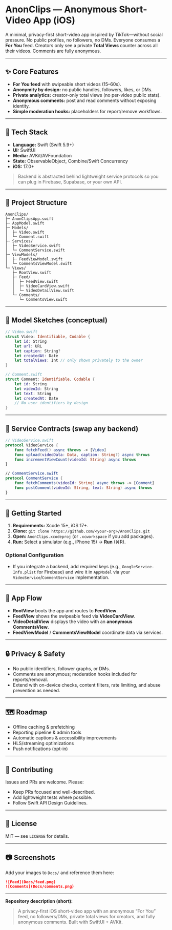 # AnonClips — Anonymous Short-Video App (iOS)

A minimal, privacy-first short-video app inspired by TikTok—without social pressure. No public profiles, no followers, no DMs. Everyone consumes a **For You** feed. Creators only see a private **Total Views** counter across all their videos. Comments are fully anonymous.

---

## ✨ Core Features

* **For You feed** with swipeable short videos (15–60s).
* **Anonymity by design:** no public handles, followers, likes, or DMs.
* **Private analytics:** creator-only total views (no per-video public stats).
* **Anonymous comments:** post and read comments without exposing identity.
* **Simple moderation hooks:** placeholders for report/remove workflows.

---

## 📱 Tech Stack

* **Language:** Swift (Swift 5.9+)
* **UI:** SwiftUI
* **Media:** AVKit/AVFoundation
* **State:** ObservableObject, Combine/Swift Concurrency
* **iOS:** 17.0+

> Backend is abstracted behind lightweight service protocols so you can plug in Firebase, Supabase, or your own API.

---

## 🧱 Project Structure

```
AnonClips/
├─ AnonClipsApp.swift
├─ AppModel.swift
├─ Models/
│  ├─ Video.swift
│  └─ Comment.swift
├─ Services/
│  ├─ VideoService.swift
│  └─ CommentService.swift
├─ ViewModels/
│  ├─ FeedViewModel.swift
│  └─ CommentsViewModel.swift
└─ Views/
   ├─ RootView.swift
   ├─ Feed/
   │  ├─ FeedView.swift
   │  ├─ VideoCardView.swift
   │  └─ VideoDetailView.swift
   └─ Comments/
      └─ CommentsView.swift
```

---

## 🧰 Model Sketches (conceptual)

```swift
// Video.swift
struct Video: Identifiable, Codable {
    let id: String
    let url: URL
    let caption: String?
    let createdAt: Date
    let totalViews: Int // only shown privately to the owner
}

// Comment.swift
struct Comment: Identifiable, Codable {
    let id: String
    let videoId: String
    let text: String
    let createdAt: Date
    // No user identifiers by design
}
```

---

## 🔌 Service Contracts (swap any backend)

```swift
// VideoService.swift
protocol VideoService {
    func fetchFeed() async throws -> [Video]
    func upload(videoData: Data, caption: String?) async throws
    func incrementViewCount(videoId: String) async throws
}

// CommentService.swift
protocol CommentService {
    func fetchComments(videoId: String) async throws -> [Comment]
    func postComment(videoId: String, text: String) async throws
}
```

---

## 🚀 Getting Started

1. **Requirements:** Xcode 15+, iOS 17+.
2. **Clone:** `git clone https://github.com/<your-org>/AnonClips.git`
3. **Open:** `AnonClips.xcodeproj` (or `.xcworkspace` if you add packages).
4. **Run:** Select a simulator (e.g., iPhone 15) → **Run** (⌘R).

### Optional Configuration

* If you integrate a backend, add required keys (e.g., `GoogleService-Info.plist` for Firebase) and wire it in `AppModel` via your `VideoService`/`CommentService` implementation.

---

## 🧭 App Flow

* **RootView** boots the app and routes to **FeedView**.
* **FeedView** shows the swipeable feed via **VideoCardView**.
* **VideoDetailView** displays the video with an **anonymous CommentsView**.
* **FeedViewModel** / **CommentsViewModel** coordinate data via services.

---

## 🔒 Privacy & Safety

* No public identifiers, follower graphs, or DMs.
* Comments are anonymous; moderation hooks included for reports/removal.
* Extend with on-device checks, content filters, rate limiting, and abuse prevention as needed.

---

## 🗺️ Roadmap

* Offline caching & prefetching
* Reporting pipeline & admin tools
* Automatic captions & accessibility improvements
* HLS/streaming optimizations
* Push notifications (opt-in)

---

## 🤝 Contributing

Issues and PRs are welcome. Please:

* Keep PRs focused and well-described.
* Add lightweight tests where possible.
* Follow Swift API Design Guidelines.

---

## 📄 License

MIT — see `LICENSE` for details.

---

## 📷 Screenshots

Add your images to `Docs/` and reference them here:

```md
![Feed](Docs/feed.png)
![Comments](Docs/comments.png)
```

---

**Repository description (short):**

> A privacy-first iOS short-video app with an anonymous “For You” feed, no followers/DMs, private total views for creators, and fully anonymous comments. Built with SwiftUI + AVKit.

